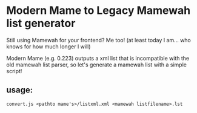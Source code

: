 
# Modern Mame to Legacy Mamewah list generator

Still using Mamewah for your frontend?  Me too! (at least today I am... who knows for how much longer I will)

Modern Mame (e.g. 0.223) outputs a xml list that is incompatible with the old mamewah list parser, so let's generate a mamewah list with a simple script!

## usage:
```
convert.js <pathto mame's>/listxml.xml <mamewah listfilename>.lst
```


